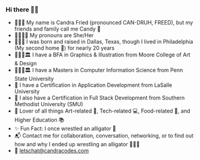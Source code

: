 ### Hi there 👋🏾
* 💁🏾‍♀️ My name is Candra Fried (pronounced CAN-DRUH, FREED), but my friends and family call me Candy 🍬
* 👩🏾💃🏽 My pronouns are She/Her
* 🤠🇨🇱 I was born and raised in Dallas, Texas, though I lived in Philadelphia (My second home 🦅) for nearly 20 years
* 👩🏾‍🎓🏛 I have a BFA in Graphics & Illustration from Moore College of Art & Design
* 👩🏾‍🎓🏛 I have a Masters in Computer Information Science from Penn State University
* 📃 I have a Certification in Application Development from LaSalle University
* 📃 I also have a Certification in Full Stack Development from Southern Methodist University (SMU)
* 💖 Lover of all things Art-related 🎨, Tech-related 💻, Food-related 🍕, and Higher Education 📚
* ✨ Fun Fact: I once wrestled an alligator 🐊
* 📬 Contact me for collaboration, conversation, networking, or to find out how and why I ended up wrestling an alligator 🐊🐊🐊
* 📩 letschat@candracodes.com
<!--
**candracodes/candracodes** is a ✨ _special_ ✨ repository because its `README.md` (this file) appears on your GitHub profile.

Here are some ideas to get you started:

- 🔭 I’m currently working on ...
- 🌱 I’m currently learning ...
- 👯 I’m looking to collaborate on ...
- 🤔 I’m looking for help with ...
- 💬 Ask me about ...
- 📫 How to reach me: ...
- 😄 Pronouns: ...
- ⚡ Fun fact: ...
-->

